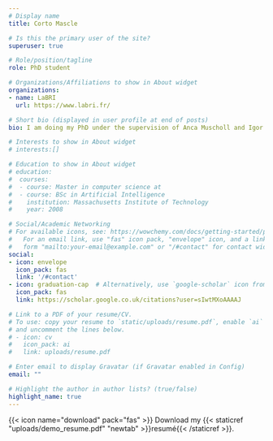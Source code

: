 ```yaml
---
# Display name
title: Corto Mascle

# Is this the primary user of the site?
superuser: true

# Role/position/tagline
role: PhD student

# Organizations/Affiliations to show in About widget
organizations:
- name: LaBRI
  url: https://www.labri.fr/

# Short bio (displayed in user profile at end of posts)
bio: I am doing my PhD under the supervision of Anca Muscholl and Igor Walukiewicz at LaBRI in Bordeaux. My thesis is about problems of monitoring and control over models of distributed systems, but I am interested in most things related to automata, temporal logics, games and formal verification.

# Interests to show in About widget
# interests:[]

# Education to show in About widget
# education:
#  courses:
#  - course: Master in computer science at
#  - course: BSc in Artificial Intelligence
#    institution: Massachusetts Institute of Technology
#    year: 2008

# Social/Academic Networking
# For available icons, see: https://wowchemy.com/docs/getting-started/page-builder/#icons
#   For an email link, use "fas" icon pack, "envelope" icon, and a link in the
#   form "mailto:your-email@example.com" or "/#contact" for contact widget.
social:
- icon: envelope
  icon_pack: fas
  link: '/#contact'
- icon: graduation-cap  # Alternatively, use `google-scholar` icon from `ai` icon pack
  icon_pack: fas
  link: https://scholar.google.co.uk/citations?user=sIwtMXoAAAAJ

# Link to a PDF of your resume/CV.
# To use: copy your resume to `static/uploads/resume.pdf`, enable `ai` icons in `params.toml`, 
# and uncomment the lines below.
# - icon: cv
#   icon_pack: ai
#   link: uploads/resume.pdf

# Enter email to display Gravatar (if Gravatar enabled in Config)
email: ""

# Highlight the author in author lists? (true/false)
highlight_name: true
---
```



{{< icon name="download" pack="fas" >}} Download my {{< staticref "uploads/demo_resume.pdf" "newtab" >}}resumé{{< /staticref >}}.
